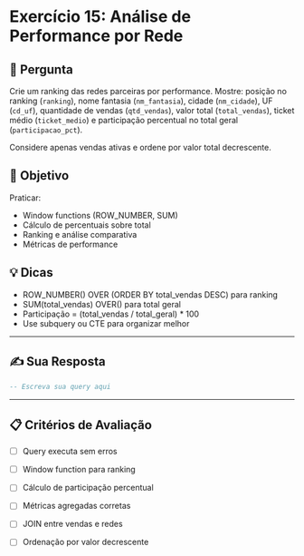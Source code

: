 # Exercício 15: Análise de Performance por Rede

## 📝 Pergunta

Crie um ranking das redes parceiras por performance. Mostre: posição no ranking (`ranking`), nome fantasia (`nm_fantasia`), cidade (`nm_cidade`), UF (`cd_uf`), quantidade de vendas (`qtd_vendas`), valor total (`total_vendas`), ticket médio (`ticket_medio`) e participação percentual no total geral (`participacao_pct`).

Considere apenas vendas ativas e ordene por valor total decrescente.

## 🎯 Objetivo

Praticar:
- Window functions (ROW_NUMBER, SUM)
- Cálculo de percentuais sobre total
- Ranking e análise comparativa
- Métricas de performance

## 💡 Dicas

- ROW_NUMBER() OVER (ORDER BY total_vendas DESC) para ranking
- SUM(total_vendas) OVER() para total geral
- Participação = (total_vendas / total_geral) * 100
- Use subquery ou CTE para organizar melhor

---

## ✍️ Sua Resposta

```sql
-- Escreva sua query aqui


```

---

## 📋 Critérios de Avaliação

- [ ] Query executa sem erros
- [ ] Window function para ranking
- [ ] Cálculo de participação percentual
- [ ] Métricas agregadas corretas
- [ ] JOIN entre vendas e redes
- [ ] Ordenação por valor decrescente

